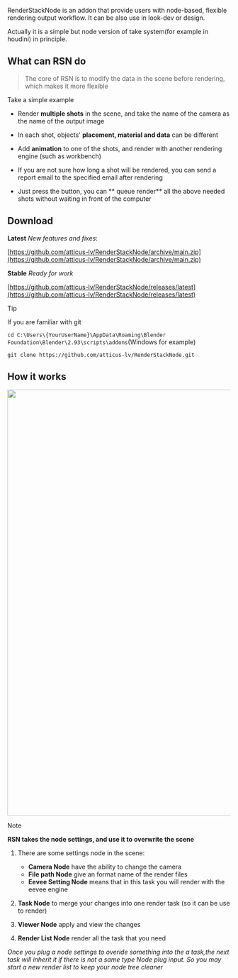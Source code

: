 RenderStackNode is an addon that provide users with node-based, flexible rendering output workflow. It can be also use
in look-dev or design.

Actually it is a simple but node version of take system(for example in houdini) in principle.

## What can RSN do

> The core of RSN is to modify the data in the scene before rendering, which makes it more flexible

Take a simple example

+ Render **multiple shots** in the scene, and take the name of the camera as the name of the output image

+ In each shot, objects' **placement, material and data** can be different

+ Add **animation** to one of the shots, and render with another rendering engine (such as workbench)

+ If you are not sure how long a shot will be rendered, you can send a report email to the specified email after
  rendering

+ Just press the button, you can ** queue render** all the above needed shots without waiting in front of the computer

<!-- panels:start -->

<!-- div:title-panel -->

## Download

<!-- div:left-panel -->

**Latest** *New features and fixes*:

[https://github.com/atticus-lv/RenderStackNode/archive/main.zip](https://github.com/atticus-lv/RenderStackNode/archive/main.zip)

**Stable** *Ready for work*

[https://github.com/atticus-lv/RenderStackNode/releases/latest](https://github.com/atticus-lv/RenderStackNode/releases/latest)



<!-- div:right-panel -->

> [!TIP]
> If you are familiar with git
>
> `cd C:\Users\{YourUserName}\AppData\Roaming\Blender Foundation\Blender\2.93\scripts\addons`(Windows for example)
>
> `git clone https://github.com/atticus-lv/RenderStackNode.git`

<!-- panels:end -->


<!-- panels:start -->

<!-- div:title-panel -->

## How it works

<!-- div:left-panel -->

<img src="../media/img/1.0.png" width=960px />

<!-- div:right-panel -->

> [!NOTE]
> **RSN takes the node settings, and use it to overwrite the scene**

1. There are some settings node in the scene:

    + **Camera Node** have the ability to change the camera
    + **File path Node** give an format name of the render files
    + **Eevee Setting Node** means that in this task you will render with the eevee engine

2. **Task Node** to merge your changes into one render task (so it can be use to render)

3. **Viewer Node**  apply and view the changes

4. **Render List Node**  render all the task that you need

*Once you plug a node settings to overide something into the a task,the next task will inherit it if there is not a same
type Node plug input. So you may start a new render list to keep your node tree cleaner*

<!-- panels:end -->



